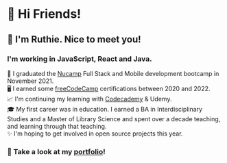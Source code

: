 # 🎉 Hi Friends! 

## 🌷 I'm Ruthie. Nice to meet you!

###  I'm working in JavaScript, React and Java. 

 💖 I graduated the [Nucamp](https://nucamp.co) Full Stack and Mobile development bootcamp in November 2021.  
 🖥️ I earned some [freeCodeCamp](https://freecodecamp.org/ruthiec) certifications between 2020 and 2022.  
 📈 I'm continuing my learning with [Codecademy](https://www.codecademy.com/profiles/lilyruthc) & Udemy.   
 🎓 My first career was in education. I earned a BA in Interdisciplinary Studies and a Master of Library Science and spent over a decade teaching, and learning through that teaching.  
 ✨ I'm hoping to get involved in open source projects this year.   

### 🌟 Take a look at my [portfolio](https://ruthie.tech)! 
